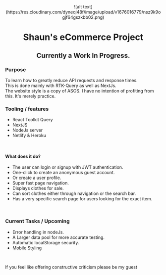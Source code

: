 <div align='center'>![alt text](https://res.cloudinary.com/dyneqi48f/image/upload/v1676016779/nsz9k9ogjf64gszkbb02.png)</div>
<h1 align='center'> Shaun's eCommerce Project </h1>
<h2 align='center'> Currently a Work In Progress.</h2>


<h3>Purpose</h3>
<p>To learn how to greatly reduce API requests and response times. 
<br />This is done mainly with RTK-Query as well as NextJs. 
<br/>The website style is a copy of ASOS. I have no intention of profiting from this. It's merely practice. </p>


<h3>Tooling / features </h3>

  * React Toolkit Query 
  * NextJS
  * NodeJs server
  * Netlify & Heroku


<br/> 

<h4>What does it do?</h4>

  * The user can login or signup with JWT authentication.
  * One-click to create an anonymous guest account. 
  * Or create a user profile. 
  * Super fast page navigation. 
  * Displays clothes for sale. 
  * Can sort clothes either through navigation or the search bar. 
  * Has a very specific search page for users looking for the exact item. 

<br/>



<h3>Current Tasks / Upcoming </h3>

  - Error handling in nodeJs. 
  - A Larger data pool for more accurate testing. 
  - Automatic localStorage security. 
  - Mobile Styling 
  

<br/> 
<p>If you feel like offering constructive criticism please be my guest</p> 
  